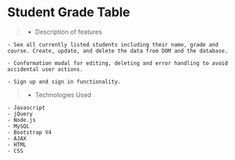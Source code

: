 # Student Grade Table

> - Description of features

    - See all currently listed students including their name, grade and course. Create, update, and delete the data from DOM and the database.

    - Conformation modal for editing, deleting and error handling to avoid accidental user actions. 

    - Sign up and sign in functionality.

> - Technologies Used

    - Javascript
    - jQuery
    - Node.js
    - MySQL
    - Bootstrap V4
    - AJAX
    - HTML 
    - CSS



